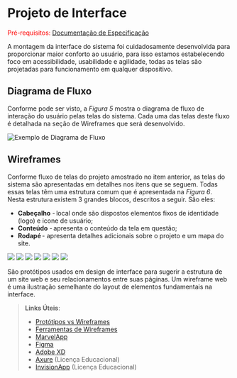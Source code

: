 
# Projeto de Interface

<span style="color:red">Pré-requisitos: <a href="2-Especificação do Projeto.md"> Documentação de Especificação</a></span>

A montagem da interface do sistema foi cuidadosamente desenvolvida para proporcionar maior conforto ao usuário, para isso estamos estabelecendo foco em acessibilidade, usabilidade e agilidade, todas as telas são projetadas para funcionamento em qualquer dispositivo.


## Diagrama de Fluxo

Conforme pode ser visto, a *Figura 5* mostra o diagrama de fluxo de interação do usuário pelas telas do sistema. Cada uma das telas deste fluxo é detalhada na seção de Wireframes que será desenvolvido. 

![Exemplo de Diagrama de Fluxo](img/userFlowDiagram.png)


## Wireframes

Conforme fluxo de telas do projeto amostrado no item anterior, as telas do sistema são apresentadas em detalhes nos itens que se seguem. Todas essas telas têm uma estrutura comum que é apresentada na *Figura 6*. Nesta estrutura existem 3 grandes blocos, descritos a seguir. São eles:
- **Cabeçalho** - local onde são dispostos elementos fixos de identidade (logo) e icone de usuário;   
- **Conteúdo** - apresenta o conteúdo da tela em questão;   
- **Rodapé** - apresenta detalhes adicionais sobre o projeto e um mapa do site.


<img src="https://github.com/ICEI-PUC-Minas-PMV-ADS/hora_do_banho/blob/main/docs/img/homePage.png">
<img src="https://github.com/ICEI-PUC-Minas-PMV-ADS/hora_do_banho/blob/main/docs/img/pagina%20Login%20.png">
<img src="https://github.com/ICEI-PUC-Minas-PMV-ADS/hora_do_banho/blob/main/docs/img/tipo%20cadastro.png">
<img src="https://github.com/ICEI-PUC-Minas-PMV-ADS/hora_do_banho/blob/main/docs/img/cadastro%20cliente.png">
<img src="https://github.com/ICEI-PUC-Minas-PMV-ADS/hora_do_banho/blob/main/docs/img/cadastro%20petshop.png">
<img src="https://github.com/ICEI-PUC-Minas-PMV-ADS/hora_do_banho/blob/main/docs/img/novo%20agendamento.png">
<img src="https://github.com/ICEI-PUC-Minas-PMV-ADS/hora_do_banho/blob/main/docs/img/agenda.png">

São protótipos usados em design de interface para sugerir a estrutura de um site web e seu relacionamentos entre suas páginas. Um wireframe web é uma ilustração semelhante do layout de elementos fundamentais na interface.
 
> **Links Úteis**:
> - [Protótipos vs Wireframes](https://www.nngroup.com/videos/prototypes-vs-wireframes-ux-projects/)
> - [Ferramentas de Wireframes](https://rockcontent.com/blog/wireframes/)
> - [MarvelApp](https://marvelapp.com/developers/documentation/tutorials/)
> - [Figma](https://www.figma.com/)
> - [Adobe XD](https://www.adobe.com/br/products/xd.html#scroll)
> - [Axure](https://www.axure.com/edu) (Licença Educacional)
> - [InvisionApp](https://www.invisionapp.com/) (Licença Educacional)
